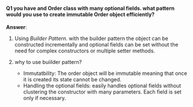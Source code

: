 #### Q1 you have and Order class with many optional fields. what pattern would you use to create immutable Order object efficiently?

**Answer**: 
1. Using *Builder Pattern*. with the builder pattern the object can be constructed incrementally and optional fields can be set without the need for complex constructors or multiple setter methods.

2. why to use buiilder pattern?

    - Immutatbility: The order object will be immutable meaning that once it is created its state cannot be changed.
    - Handling the optional fields: easily handles optional fields without clustering the constructor with many parameters. Each field is set only if necessary.

